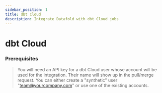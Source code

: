 ```yaml
---
sidebar_position: 1
title: dbt Cloud
description: Integrate Datafold with dbt Cloud jobs
---
```


# dbt Cloud

### Prerequisites

> You will need an API key for a dbt Cloud user whose account will be used for the integration. Their name will show up in the pull/merge request. You can either create a "synthetic" user "team@yourcompany.com" or use one of the existing accounts.